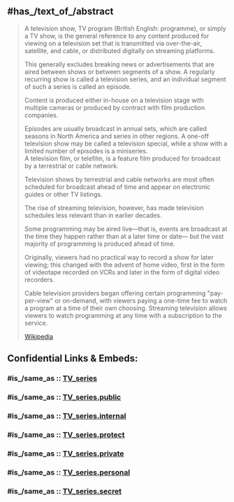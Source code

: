 
## #has_/text_of_/abstract 

> A television show, TV program (British English: programme), or simply a TV show, 
> is the general reference to any content produced for viewing on a television set 
> that is transmitted via over-the-air, satellite, and cable, or distributed digitally on streaming platforms. 
> 
> This generally excludes breaking news or advertisements that are aired between shows or between segments of a show. 
> A regularly recurring show is called a television series, and an individual segment of such a series is called an episode. 
> 
> Content is produced either in-house on a television stage with multiple cameras 
> or produced by contract with film production companies. 
> 
> Episodes are usually broadcast in annual sets, which are called seasons in North America and series in other regions. 
> A one-off television show may be called a television special, 
> while a show with a limited number of episodes is a miniseries.  
> A television film, or telefilm, is a feature film produced for broadcast by a terrestrial or cable network.
>
> Television shows by terrestrial and cable networks are most often scheduled for broadcast ahead of time 
> and appear on electronic guides or other TV listings. 
> 
> The rise of streaming television, however, has made television schedules less relevant than in earlier decades. 
> 
> Some programming may be aired live—that is, events are broadcast at the time they happen rather than at a later time or date—
> but the vast majority of programming is produced ahead of time. 
> 
> Originally, viewers had no practical way to record a show for later viewing; 
> this changed with the advent of home video, first in the form of videotape recorded on VCRs 
> and later in the form of digital video recorders. 
> 
> Cable television providers began offering certain programming "pay-per-view" or on-demand, 
> with viewers paying a one-time fee to watch a program at a time of their own choosing. 
> Streaming television allows viewers to watch programming at any time with a subscription to the service.
>
> [Wikipedia](https://en.wikipedia.org/wiki/Television%20show) 


## Confidential Links & Embeds: 

### #is_/same_as :: [TV_series](TV_series.md) 

### #is_/same_as :: [TV_series.public](/_public/Society/Communication/Media/TV_series.public.md) 

### #is_/same_as :: [TV_series.internal](/_internal/Society/Communication/Media/TV_series.internal.md) 

### #is_/same_as :: [TV_series.protect](/_protect/Society/Communication/Media/TV_series.protect.md) 

### #is_/same_as :: [TV_series.private](/_private/Society/Communication/Media/TV_series.private.md) 

### #is_/same_as :: [TV_series.personal](/_personal/Society/Communication/Media/TV_series.personal.md) 

### #is_/same_as :: [TV_series.secret](/_secret/Society/Communication/Media/TV_series.secret.md)

